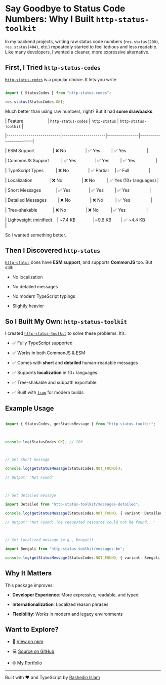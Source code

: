 # Say Goodbye to Status Code Numbers: Why I Built `http-status-toolkit`


In my backend projects, writing raw status code numbers (`res.status(200)`, `res.status(404)`, etc.) repeatedly started to feel tedious and less readable. Like many developers, I wanted a cleaner, more expressive alternative.

## First, I Tried `http-status-codes`

[`http-status-codes`](https://www.npmjs.com/package/http-status-codes) is a popular choice. It lets you write:

  

```ts

import { StatusCodes } from "http-status-codes";

res.status(StatusCodes.OK);

```

  

Much better than using raw numbers, right? But it had **some drawbacks**:

  

| Feature                    | `http-status-codes` | `http-status` | `http-status-toolkit` |

|---------------------------|----------------------|----------------|------------------------|

| ESM Support               | ❌ No                | ✅ Yes         | ✅ Yes                 |

| CommonJS Support          | ✅ Yes               | ✅ Yes         | ✅ Yes                 |

| TypeScript Types          | ❌ No                | ✅ Partial     | ✅ Full                |

| Localization              | ❌ No                | ❌ No          | ✅ Yes (10+ languages) |

| Short Messages            | ✅ Yes               | ✅ Yes         | ✅ Yes                 |

| Detailed Messages         | ❌ No                | ❌ No          | ✅ Yes                 |

| Tree-shakable             | ❌ No                | ❌ No          | ✅ Yes                 |

| Lightweight (minified)    | ~7.4 KB              | ~9.6 KB        | ✅ ~4.4 KB             |

  

So I wanted something better.

  

## Then I Discovered `http-status`

  

[`http-status`](https://www.npmjs.com/package/http-status) does have **ESM support**, and supports **CommonJS** too. But still:

  

- No localization

- No detailed messages

- No modern TypeScript typings

- Slightly heavier

  

## So I Built My Own: `http-status-toolkit`

  

I created [`http-status-toolkit`](https://www.npmjs.com/package/http-status-toolkit) to solve these problems. It’s:

  

- ✅ Fully TypeScript supported

- ✅ Works in both CommonJS & ESM

- ✅ Comes with **short** and **detailed** human-readable messages

- ✅ Supports **localization** in 10+ languages

- ✅ Tree-shakable and subpath exportable

- ✅ Built with [`tsup`](https://github.com/egoist/tsup) for modern builds

  

## Example Usage

  

```ts

import { StatusCodes, getStatusMessage } from "http-status-toolkit";

  

console.log(StatusCodes.OK); // 200

  

// Get short message

console.log(getStatusMessage(StatusCodes.NOT_FOUND));

// Output: "Not Found"

  

// Get detailed message

import Detailed from "http-status-toolkit/messages-detailed";

console.log(getStatusMessage(StatusCodes.NOT_FOUND, { variant: Detailed }));

// Output: "Not Found: The requested resource could not be found..."

  

// Get localized message (e.g., Bengali)

import Bengali from "http-status-toolkit/messages-bn";

console.log(getStatusMessage(StatusCodes.NOT_FOUND, { variant: Bengali }));

```

  

## Why It Matters

  

This package improves:

  

- **Developer Experience**: More expressive, readable, and typed

- **Internationalization**: Localized reason phrases

- **Flexibility**: Works in modern and legacy environments

  

## Want to Explore?

  

- 🔗 [View on npm](https://www.npmjs.com/package/http-status-toolkit)

- 💻 [Source on GitHub](https://github.com/dev-rashedin/http-status-toolkit)

- 🌐 [My Portfolio](https://www.rashedin.dev)

  

---

  

Built with ❤️ and TypeScript by [Rashedin Islam](https://www.rashedin.dev)

